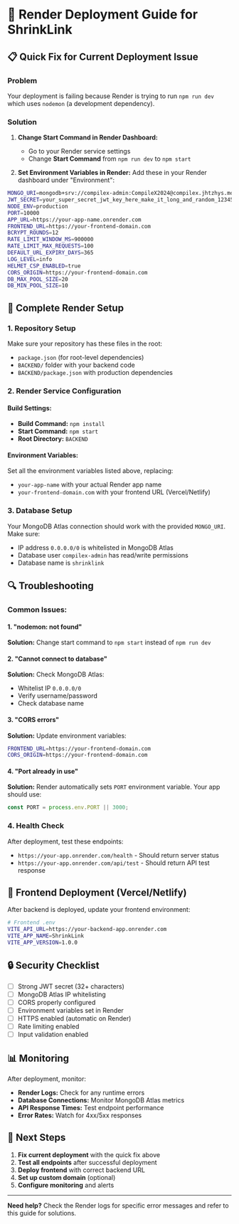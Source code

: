 # 🚀 Render Deployment Guide for ShrinkLink

## 📋 Quick Fix for Current Deployment Issue

### Problem
Your deployment is failing because Render is trying to run `npm run dev` which uses `nodemon` (a development dependency).

### Solution
1. **Change Start Command in Render Dashboard:**
   - Go to your Render service settings
   - Change **Start Command** from `npm run dev` to `npm start`

2. **Set Environment Variables in Render:**
   Add these in your Render dashboard under "Environment":

```bash
MONGO_URI=mongodb+srv://compilex-admin:CompileX2024@compilex.jhtzhys.mongodb.net/shrinklink?retryWrites=true&w=majority&appName=CompileX
JWT_SECRET=your_super_secret_jwt_key_here_make_it_long_and_random_123456789
NODE_ENV=production
PORT=10000
APP_URL=https://your-app-name.onrender.com
FRONTEND_URL=https://your-frontend-domain.com
BCRYPT_ROUNDS=12
RATE_LIMIT_WINDOW_MS=900000
RATE_LIMIT_MAX_REQUESTS=100
DEFAULT_URL_EXPIRY_DAYS=365
LOG_LEVEL=info
HELMET_CSP_ENABLED=true
CORS_ORIGIN=https://your-frontend-domain.com
DB_MAX_POOL_SIZE=20
DB_MIN_POOL_SIZE=10
```

## 🔧 Complete Render Setup

### 1. Repository Setup
Make sure your repository has these files in the root:
- `package.json` (for root-level dependencies)
- `BACKEND/` folder with your backend code
- `BACKEND/package.json` with production dependencies

### 2. Render Service Configuration

#### Build Settings:
- **Build Command:** `npm install`
- **Start Command:** `npm start`
- **Root Directory:** `BACKEND`

#### Environment Variables:
Set all the environment variables listed above, replacing:
- `your-app-name` with your actual Render app name
- `your-frontend-domain.com` with your frontend URL (Vercel/Netlify)

### 3. Database Setup
Your MongoDB Atlas connection should work with the provided `MONGO_URI`. Make sure:
- IP address `0.0.0.0/0` is whitelisted in MongoDB Atlas
- Database user `compilex-admin` has read/write permissions
- Database name is `shrinklink`

## 🔍 Troubleshooting

### Common Issues:

#### 1. "nodemon: not found"
**Solution:** Change start command to `npm start` instead of `npm run dev`

#### 2. "Cannot connect to database"
**Solution:** Check MongoDB Atlas:
- Whitelist IP `0.0.0.0/0`
- Verify username/password
- Check database name

#### 3. "CORS errors"
**Solution:** Update environment variables:
```bash
FRONTEND_URL=https://your-frontend-domain.com
CORS_ORIGIN=https://your-frontend-domain.com
```

#### 4. "Port already in use"
**Solution:** Render automatically sets `PORT` environment variable. Your app should use:
```javascript
const PORT = process.env.PORT || 3000;
```

### 4. Health Check
After deployment, test these endpoints:
- `https://your-app.onrender.com/health` - Should return server status
- `https://your-app.onrender.com/api/test` - Should return API test response

## 📱 Frontend Deployment (Vercel/Netlify)

After backend is deployed, update your frontend environment:

```bash
# Frontend .env
VITE_API_URL=https://your-backend-app.onrender.com
VITE_APP_NAME=ShrinkLink
VITE_APP_VERSION=1.0.0
```

## 🔒 Security Checklist

- [ ] Strong JWT secret (32+ characters)
- [ ] MongoDB Atlas IP whitelisting
- [ ] CORS properly configured
- [ ] Environment variables set in Render
- [ ] HTTPS enabled (automatic on Render)
- [ ] Rate limiting enabled
- [ ] Input validation enabled

## 📊 Monitoring

After deployment, monitor:
- **Render Logs:** Check for any runtime errors
- **Database Connections:** Monitor MongoDB Atlas metrics
- **API Response Times:** Test endpoint performance
- **Error Rates:** Watch for 4xx/5xx responses

## 🚀 Next Steps

1. **Fix current deployment** with the quick fix above
2. **Test all endpoints** after successful deployment
3. **Deploy frontend** with correct backend URL
4. **Set up custom domain** (optional)
5. **Configure monitoring** and alerts

---

**Need help?** Check the Render logs for specific error messages and refer to this guide for solutions.

